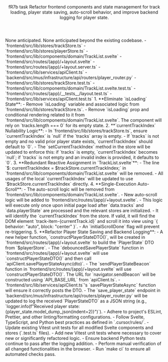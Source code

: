 <Climb>
  <header>
    <id>fR7b</id>
    <type>task</type>
    <description>Refactor frontend components and state management for track loading, player state saving, auto-scroll behavior, and improve backend logging for player state.</description>
  </header>
  <newDependencies>None anticipated.</newDependencies>
  <prerequisiteChanges>None anticipated beyond the existing codebase.</prerequisiteChanges>
  <relevantFiles>
    - `frontend/src/lib/stores/trackStore.ts`
    - `frontend/src/lib/stores/playerStore.ts`
    - `frontend/src/lib/components/domain/TrackList.svelte`
    - `frontend/src/routes/(app)/+layout.svelte`
    - `frontend/src/routes/(app)/+layout.server.ts`
    - `frontend/src/lib/services/apiClient.ts`
    - `backend/src/mus/infrastructure/api/routers/player_router.py`
    - `frontend/src/lib/stores/trackStore.test.ts`
    - `frontend/src/lib/components/domain/TrackList.svelte.test.ts`
    - `frontend/src/routes/(app)/__tests__/layout.test.ts`
    - `frontend/src/lib/services/apiClient.test.ts`
  </relevantFiles>
  <everythingElse>
    <FunctionalRequirements>
      1.  **Eliminate `isLoading` State**:
          - Remove `isLoading` variable and associated logic from `frontend/src/lib/stores/trackStore.ts`.
          - Remove `isLoading` prop and conditional rendering related to it from `frontend/src/lib/components/domain/TrackList.svelte`. The component will rely on `tracks.length === 0` for its empty state.
      2.  **`currentTrackIndex` Nullability Logic**:
          - In `frontend/src/lib/stores/trackStore.ts`, ensure `currentTrackIndex` is `null` if the `tracks` array is empty.
          - If `tracks` is not empty and no valid prior player state exists, `currentTrackIndex` should default to `0`.
          - The `setCurrentTrackIndex` method in the store will be updated to enforce this: if `tracks` is empty, `currentTrackIndex` becomes `null`; if `tracks` is not empty and an invalid index is provided, it defaults to `0`.
      3.  **Redundant Reactive Assignment in `TrackList.svelte`**:
          - The line `$: currentTrackIndex = $trackStore.currentTrackIndex;` in `frontend/src/lib/components/domain/TrackList.svelte` will be removed.
          - All usages of the local `currentTrackIndex` will be updated to use `$trackStore.currentTrackIndex` directly.
      4.  **Single-Execution Auto-Scroll**:
          - The auto-scroll logic will be removed from `frontend/src/lib/components/domain/TrackList.svelte`.
          - New auto-scroll logic will be added to `frontend/src/routes/(app)/+layout.svelte`.
          - This logic will execute only once upon initial page load after `data.tracks` and `data.playerState` are processed and the relevant stores are initialized.
          - It will identify the `currentTrackIndex` from the store. If valid, it will find the DOM element `track-item-{currentTrack.id}` and scroll it into view using `{ behavior: "auto", block: "center" }`.
          - An `initialScrollDone` flag will prevent re-triggering.
      5.  **Refactor Player State Saving and Backend Logging**:
          - A new helper function, `constructPlayerStateDTO()`, will be created in `frontend/src/routes/(app)/+layout.svelte` to build the `PlayerState` DTO from `$playerStore`.
          - The `debouncedSavePlayerState` function in `frontend/src/routes/(app)/+layout.svelte` will use `constructPlayerStateDTO()` and then call `apiClient.savePlayerStateAsync(dto)`.
          - The `sendPlayerStateBeacon` function in `frontend/src/routes/(app)/+layout.svelte` will use `constructPlayerStateDTO()`. The URL for `navigator.sendBeacon` will be constructed using `API_BASE_URL` from `apiClient.ts`.
          - `frontend/src/lib/services/apiClient.ts`'s `savePlayerStateAsync` function will ensure it correctly posts the DTO.
          - The `save_player_state` endpoint in `backend/src/mus/infrastructure/api/routers/player_router.py` will be updated to log the received `PlayerStateDTO` as a JSON string (e.g., `logger.info(f"Received player state: {player_state.model_dump_json(indent=2)}")`).
    </FunctionalRequirements>
    <TechnicalRequirements>
      - Adhere to project's ESLint, Prettier, and other linting/formatting configurations.
      - Follow Svelte, TypeScript, and Python best practices as defined in `.cursor/rules/`.
    </TechnicalRequirements>
    <TestingApproach>
      - Update existing Vitest unit tests for all modified Svelte components and stores (`.test.ts` files).
      - Add new Vitest unit tests where necessary to cover new or significantly refactored logic.
      - Ensure backend Python tests continue to pass after the logging addition.
      - Perform manual verification of all changed functionalities in the browser.
      - Run `make ci` to ensure all automated checks pass.
    </TestingApproach>
  </everythingElse>
</Climb>